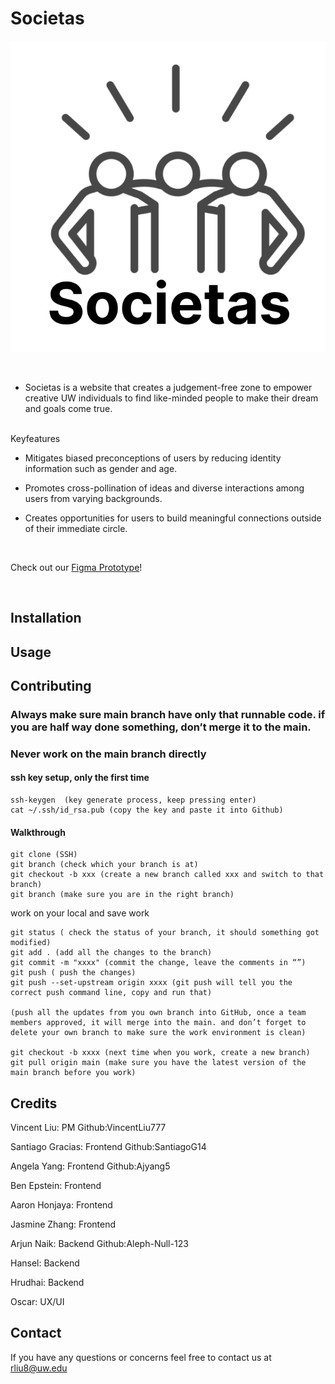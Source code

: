 # Societas

![Societas Logo](/img/SCR-20230408-ldac.png)

<br>

* Societas is a website that creates a judgement-free zone to empower creative UW individuals to find like-minded people to make their dream and goals come true.

<br>
Keyfeatures
<br>

* Mitigates biased preconceptions of users by reducing identity information such as gender and age.

* Promotes cross-pollination of ideas and diverse interactions among users from varying backgrounds. 

* Creates opportunities for users to build meaningful connections outside of their immediate circle.
<br>

Check out our [Figma Prototype](https://www.figma.com/file/6yX5dizljeuc0oP9LdDIOM/WINFO-Hackathon-Societas?node-id=0%3A1&t=Tcgv1oujrbZSiSCV-1)!

<br>

## Installation

## Usage

## Contributing

### Always make sure main branch have only that runnable code. if you are half way done something, don’t merge it to the main.

### Never work on the main branch directly

#### ssh key setup, only the first time

```
ssh-keygen  (key generate process, keep pressing enter)
cat ~/.ssh/id_rsa.pub (copy the key and paste it into Github)
```

#### Walkthrough

```
git clone (SSH)
git branch (check which your branch is at)
git checkout -b xxx (create a new branch called xxx and switch to that branch)
git branch (make sure you are in the right branch)
```

work on your local and save work

```
git status ( check the status of your branch, it should something got modified)
git add . (add all the changes to the branch)
git commit -m "xxxx" (commit the change, leave the comments in “”)
git push ( push the changes)
git push --set-upstream origin xxxx (git push will tell you the correct push command line, copy and run that)

(push all the updates from you own branch into GitHub, once a team members approved, it will merge into the main. and don’t forget to delete your own branch to make sure the work environment is clean)

git checkout -b xxxx (next time when you work, create a new branch)
git pull origin main (make sure you have the latest version of the main branch before you work)
```

## Credits

Vincent Liu: PM Github:VincentLiu777

Santiago Gracias: Frontend Github:SantiagoG14

Angela Yang: Frontend Github:Ajyang5

Ben Epstein: Frontend 

Aaron Honjaya: Frontend

Jasmine Zhang: Frontend

Arjun Naik: Backend Github:Aleph-Null-123

Hansel: Backend

Hrudhai: Backend

Oscar: UX/UI

## Contact

If you have any questions or concerns feel free to contact us at rliu8@uw.edu
